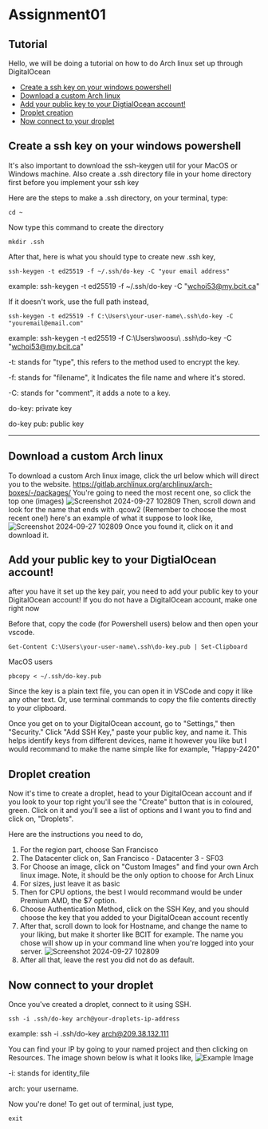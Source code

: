 # Assignment01

## Tutorial
Hello, we will be doing a tutorial on how to do Arch linux set up through DigitalOcean

- [Create a ssh key on your windows powershell](#Create-a-ssh-key-on-your-windows-powershell)
- [Download a custom Arch linux](#Download-a-custom-Arch-linux)
- [Add your public key to your DigtialOcean account!](#Add-your-public-key-to-your-DigtialOcean-account!)
- [Droplet creation](#Droplet-creation)
- [Now connect to your droplet](#Now-connect-to-your-droplet)

## Create a ssh key on your windows powershell 
It's also important to download the ssh-keygen util for your MacOS or Windows machine.
Also create a .ssh directory file in your home directory first before you implement your ssh key

Here are the steps to make a .ssh directory, on your terminal, type:
```
cd ~
``` 
Now type this command to create the directory
```
mkdir .ssh
```


After that, here is what you should type to create new .ssh key,
```
ssh-keygen -t ed25519 -f ~/.ssh/do-key -C "your email address"
```
example: ssh-keygen -t ed25519 -f ~/.ssh/do-key -C "wchoi53@my.bcit.ca"

If it doesn't work, use the full path instead,
```
ssh-keygen -t ed25519 -f C:\Users\your-user-name\.ssh\do-key -C "youremail@email.com"
```
example: ssh-keygen -t ed25519 -f C:\Users\woosu\ .ssh\do-key -C "wchoi53@my.bcit.ca"

-t: stands for "type", this refers to the method used to encrypt the key.

-f: stands for "filename", it Indicates the file name and where it's stored.

-C: stands for "comment", it adds a note to a key.

do-key: private key

do-key pub: public key

---------------
## Download a custom Arch linux 
To download a custom Arch linux image, click the url below which will direct you to the website.
https://gitlab.archlinux.org/archlinux/arch-boxes/-/packages/
You're going to need the most recent one, so click the top one (images)
![Screenshot 2024-09-27 102809](https://github.com/user-attachments/assets/fccbe8f5-2bd3-442b-8e9b-3d22c908f079)
Then, scroll down and look for the name that ends with .qcow2 (Remember to choose the most recent one!) here's an example of what it suppose to look like, 
![Screenshot 2024-09-27 102809](https://github.com/user-attachments/assets/fccbe8f5-2bd3-442b-8e9b-3d22c908f079)
Once you found it, click on it and download it.


## Add your public key to your DigtialOcean account!
after you have it set up the key pair, you need to add your public key to your DigitalOcean account! 
If you do not have a DigitalOcean account, make one right now

Before that, copy the code (for Powershell users) below and then open your vscode.
```
Get-Content C:\Users\your-user-name\.ssh\do-key.pub | Set-Clipboard
```
MacOS users
```
pbcopy < ~/.ssh/do-key.pub
```

Since the key is a plain text file, you can open it in VSCode and copy it like any other text. Or, use terminal commands to copy the file contents directly to your clipboard.

Once you get on to your DigitalOcean account, go to "Settings," then "Security." Click "Add SSH Key," paste your public key, and name it. This helps identify keys from different devices, name it however you like but I would recommand to make the name simple like for example, "Happy-2420"



## Droplet creation 
Now it's time to create a droplet, head to your DigitalOcean account and if you look to your top right you'll see the "Create" button that is in coloured, green. Click on it and you'll see a list of options and I want you to find and click on, "Droplets". 

Here are the instructions you need to do, 

1. For the region part, choose San Francisco
2. The Datacenter click on, San Francisco - Datacenter 3 - SF03
3. For Choose an image, click on "Custom Images" and find your own Arch linux image. Note, it should be the only option to choose for Arch Linux
4. For sizes, just leave it as basic
5. Then for CPU options, the best I would recommand would be under Premium AMD, the $7 option.
6. Choose Authentication Method, click on the SSH Key, and you should choose the key that you added to your DigitalOcean account recently
7. After that, scroll down to look for Hostname, and  change the name to your liking, but make it shorter like BCIT for example. The name you chose will show up in your command line when you're logged into your server.
![Screenshot 2024-09-27 102809](https://github.com/user-attachments/assets/fccbe8f5-2bd3-442b-8e9b-3d22c908f079)
8. After all that, leave the rest you did not do as default.


## Now connect to your droplet
Once you've created a droplet, connect to it using SSH.
```
ssh -i .ssh/do-key arch@your-droplets-ip-address
```
example: ssh -i .ssh/do-key arch@209.38.132.111

You can find your IP by going to your named project and then clicking on Resources. The image shown below is what it looks like, 
![Example Image](103834.png)

-i: stands for identity_file 

arch: your username.

Now you're done! To get out of terminal, just type, 
```
exit
```
